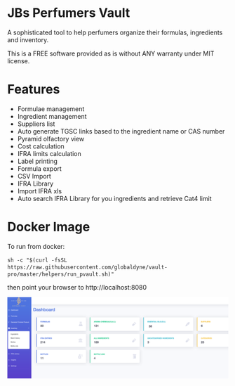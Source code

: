 # JBs Perfumers Vault

A sophisticated tool to help perfumers organize their formulas, ingredients and inventory.

This is a FREE software provided as is without ANY warranty under MIT license.

# Features 
* Formulae management
* Ingredient management
* Suppliers list
* Auto generate TGSC links based to the ingredient name or CAS number
* Pyramid olfactory view
* Cost calculation
* IFRA limits calculation
* Label printing
* Formula export
* CSV Import
* IFRA Library
* Import IFRA xls
* Auto search IFRA Library for you ingredients and retrieve Cat4 limit


# Docker Image

To run from docker:

	sh -c "$(curl -fsSL https://raw.githubusercontent.com/globaldyne/vault-pro/master/helpers/run_pvault.sh)"

then point your browser to http://localhost:8080


![screen1](/screenshots/screen1.png) 
